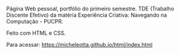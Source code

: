 Página Web pessoal, portfólio do primeiro semestre. TDE (Trabalho Discente Efetivo) da matéria Experiência Criativa: Navegando na Computação - PUCPR. 

Feito com HTML e CSS.

Para acessar: https://micheleotta.github.io/html/index.html
